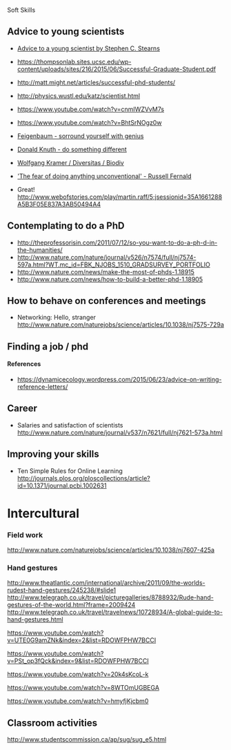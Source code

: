 Soft Skills



## Advice to young scientists


* [Advice to a young scientist by Stephen C. Stearns](http://www.infectionimmunity.nl/documents/Stearns%20Advice%20Young%20Scientist.pdf)
* https://thompsonlab.sites.ucsc.edu/wp-content/uploads/sites/216/2015/06/Successful-Graduate-Student.pdf
* http://matt.might.net/articles/successful-phd-students/
* http://physics.wustl.edu/katz/scientist.html

* https://www.youtube.com/watch?v=cnmIWZVvM7s
* https://www.youtube.com/watch?v=BhtSrNOgz0w

* [Feigenbaum - sorround yourself with genius](https://www.youtube.com/watch?v=YIjxMkcyofQ)

* [Donald Knuth - do something different](https://www.youtube.com/watch?v=75Ju0eM5T2c)

* [Wolfgang Kramer / Diversitas / Biodiv](https://www.youtube.com/watch?v=_pS17unanaE)

* ['The fear of doing anything unconventional' - Russell Fernald ](https://www.youtube.com/watch?v=LzTDcW2Yons)

* Great! http://www.webofstories.com/play/martin.raff/5;jsessionid=35A1661288A5B3F05E837A3AB50494A4

## Contemplating to do a PhD 

* http://theprofessorisin.com/2011/07/12/so-you-want-to-do-a-ph-d-in-the-humanities/
* http://www.nature.com/nature/journal/v526/n7574/full/nj7574-597a.html?WT.mc_id=FBK_NJOBS_1510_GRADSURVEY_PORTFOLIO
* http://www.nature.com/news/make-the-most-of-phds-1.18915
* http://www.nature.com/news/how-to-build-a-better-phd-1.18905


## How to behave on conferences and meetings 

* Networking: Hello, stranger http://www.nature.com/naturejobs/science/articles/10.1038/nj7575-729a



## Finding a job / phd


#### References

* https://dynamicecology.wordpress.com/2015/06/23/advice-on-writing-reference-letters/

## Career 

* Salaries and satisfaction of scientists http://www.nature.com/nature/journal/v537/n7621/full/nj7621-573a.html


## Improving your skills


* Ten Simple Rules for Online Learning http://journals.plos.org/ploscollections/article?id=10.1371/journal.pcbi.1002631



# Intercultural 

### Field work 

http://www.nature.com/naturejobs/science/articles/10.1038/nj7607-425a



### Hand gestures

http://www.theatlantic.com/international/archive/2011/09/the-worlds-rudest-hand-gestures/245238/#slide1
http://www.telegraph.co.uk/travel/picturegalleries/8788932/Rude-hand-gestures-of-the-world.html?frame=2009424
http://www.telegraph.co.uk/travel/travelnews/10728934/A-global-guide-to-hand-gestures.html

https://www.youtube.com/watch?v=UTE0G9amZNk&index=2&list=RDOWFPHW7BCCI

https://www.youtube.com/watch?v=PSt_op3fQck&index=9&list=RDOWFPHW7BCCI

https://www.youtube.com/watch?v=20k4sKcoL-k

https://www.youtube.com/watch?v=8WTOmUGBEGA

https://www.youtube.com/watch?v=hmyfjKjcbm0


## Classroom activities

http://www.studentscommission.ca/ap/sug/sug_e5.html

